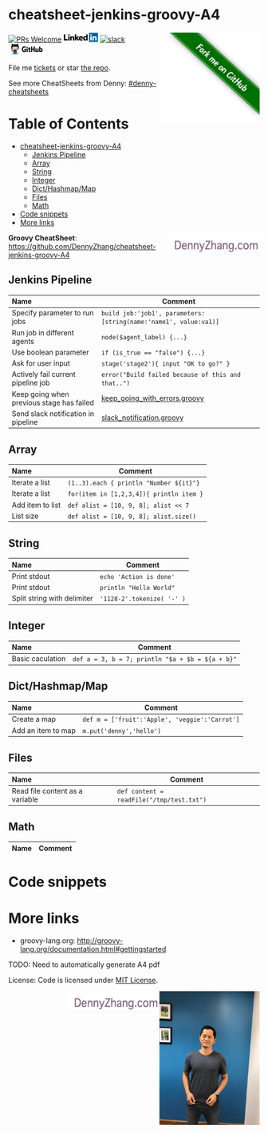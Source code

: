 # cheatsheet-jenkins-groovy-A4
<a href="https://github.com/DennyZhang?tab=followers"><img align="right" width="200" height="183" src="https://raw.githubusercontent.com/USDevOps/mywechat-slack-group/master/images/fork_github.png" /></a>

[![PRs Welcome](https://img.shields.io/badge/PRs-welcome-brightgreen.svg)](http://makeapullrequest.com) [![LinkedIn](https://raw.githubusercontent.com/USDevOps/mywechat-slack-group/master/images/linkedin_icon.png)](https://www.linkedin.com/in/dennyzhang001) <a href="https://www.dennyzhang.com/slack" target="_blank" rel="nofollow"><img src="http://slack.dennyzhang.com/badge.svg" alt="slack"/></a> [![Github](https://raw.githubusercontent.com/USDevOps/mywechat-slack-group/master/images/github.png)](https://github.com/DennyZhang)

File me [tickets](https://github.com/DennyZhang/cheatsheet-jenkins-groovy-A4/issues) or star [the repo](https://github.com/DennyZhang/cheatsheet-jenkins-groovy-A4).

See more CheatSheets from Denny: [#denny-cheatsheets](https://github.com/topics/denny-cheatsheets)

Table of Contents
=================

   * [cheatsheet-jenkins-groovy-A4](#cheatsheet-jenkins-groovy-A4)
      * [Jenkins Pipeline](#jenkins-pipeline)
      * [Array](#array)
      * [String](#string)
      * [Integer](#integer)
      * [Dict/Hashmap/Map](#dicthashmapmap)
      * [Files](#files)
      * [Math](#math)
   * [Code snippets](#code-snippets)
   * [More links](#more-links)

<a href="https://www.dennyzhang.com"><img align="right" width="185" height="37" src="https://raw.githubusercontent.com/USDevOps/mywechat-slack-group/master/images/dns_small.png"></a>

**Groovy CheatSheet**: https://github.com/DennyZhang/cheatsheet-jenkins-groovy-A4

## Jenkins Pipeline
| Name                                      | Comment                                                          |
| :--------------------------------         | --------------------------------------------------------------   |
| Specify parameter to run jobs             | `build job:'job1', parameters:[string(name:'name1', value:va1)]` |
| Run job in different agents               | `node($agent_label) {...}`                                       |
| Use boolean parameter                     | `if (is_true == "false") {...}`                                  |
| Ask for user input                        | `stage('stage2'){ input "OK to go?" }`                           |
| Actively fail current pipeline job        | `error("Build failed because of this and that..")`               |
| Keep going when previous stage has failed | [keep_going_with_errors.groovy](keep_going_with_errors.groovy)   |
| Send slack notification in pipeline       | [slack_notification.groovy](slack_notification.groovy)           |
  
## Array

| Name                           | Comment                                      |
| :----------------------------- | -------------------------------------------- |
| Iterate a list                 | `(1..3).each { println "Number ${it}"}`      |
| Iterate a list                 | `for(item in [1,2,3,4]){ println item }`     |
| Add item to list               | `def alist = [10, 9, 8]; alist << 7`         |
| List size                      | `def alist = [10, 9, 8]; alist.size()`       |
  
## String

| Name                        | Comment                                              |
| :------------------------   | ---------------------------------------------------- |
| Print stdout                | `echo 'Action is done'`                              |
| Print stdout                | `println "Hello World"`                              |
| Split string with delimiter | `'1128-2'.tokenize( '-' )`                           |

## Integer

| Name             | Comment                                          |
| :------------    | ------------------------------------------------ |
| Basic caculation | `def a = 3, b = 7; println "$a + $b = ${a + b}"` |
  
## Dict/Hashmap/Map

| Name                 | Comment                                        |
| :------------------- | ---------------------------------------------- |
| Create a map         | `def m = ['fruit':'Apple', 'veggie':'Carrot']` |
| Add an item to map   | `m.put('denny','hello')`                       |
  
## Files

| Name                            | Comment                                   |
| :------------------------------ | ----------------------------------------- |
| Read file content as a variable | `def content = readFile("/tmp/test.txt")` |
  
## Math

| Name          | Comment                  |
| :------------ | ------------------------ |

# Code snippets

# More links
- groovy-lang.org: http://groovy-lang.org/documentation.html#gettingstarted

TODO: Need to automatically generate A4 pdf

License: Code is licensed under [MIT License](https://www.dennyzhang.com/wp-content/mit_license.txt).

<a href="https://www.dennyzhang.com"><img align="right" width="201" height="268" src="https://raw.githubusercontent.com/USDevOps/mywechat-slack-group/master/images/denny_201706.png"></a>

<a href="https://www.dennyzhang.com"><img align="right" src="https://raw.githubusercontent.com/USDevOps/mywechat-slack-group/master/images/dns_small.png"></a>
